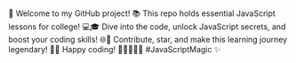 🚀 Welcome to my GitHub project! 📚 This repo holds essential JavaScript lessons for college! 💻🎓 Dive into the code, unlock JavaScript secrets, and boost your coding skills! 🌐🚀 Contribute, star, and make this learning journey legendary! 🌟🤝 Happy coding! 🚀👩‍💻👨‍💻 #JavaScriptMagic ✨
